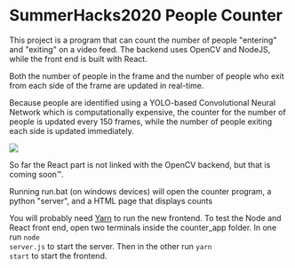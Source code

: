 # SummerHacks2020 People Counter

This project is a program that can count the number of people "entering" and "exiting" on a video feed. The backend uses OpenCV and NodeJS, while the front end is built with React.

Both the number of people in the frame and the number of people who exit from each side of the frame are updated in real-time. 

Because people are identified using a YOLO-based Convolutional Neural Network which is computationally expensive, the counter for the number of people is updated every 150 frames, while the number of people exiting each side is updated immediately. 

![](demo/people_tracker_demo.gif)


So far the React part is not linked with the OpenCV backend, but that is coming soon™.

Running run.bat (on windows devices) will open the counter program, a python "server", and a HTML page that displays counts

You will probably need [Yarn](https://yarnpkg.com/) to run the new frontend.
To test the Node and React front end, open two terminals inside the counter_app folder. In one run <code>node server.js</code> to start the server. 
Then in the other run <code>yarn start</code> to start the frontend.
